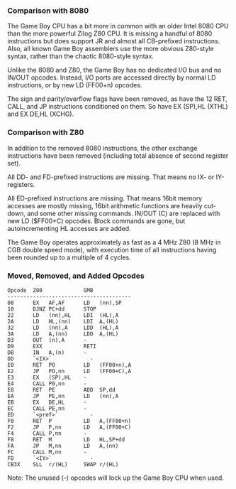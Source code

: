 ### Comparison with 8080

The Game Boy CPU has a bit more in common with an older Intel 8080 CPU
than the more powerful Zilog Z80 CPU. It is missing a handful of 8080
instructions but does support JR and almost all CB-prefixed
instructions. Also, all known Game Boy assemblers use the more obvious
Z80-style syntax, rather than the chaotic 8080-style syntax.

Unlike the 8080 and Z80, the Game Boy has no dedicated I/O bus and no
IN/OUT opcodes. Instead, I/O ports are accessed directly by normal LD
instructions, or by new LD (FF00+n) opcodes.

The sign and parity/overflow flags have been removed, as have the 12
RET, CALL, and JP instructions conditioned on them. So have EX (SP),HL
(XTHL) and EX DE,HL (XCHG).

### Comparison with Z80

In addition to the removed 8080 instructions, the other exchange
instructions have been removed (including total absence of second
register set).

All DD- and FD-prefixed instructions are missing. That means no IX- or
IY-registers.

All ED-prefixed instructions are missing. That means 16bit memory
accesses are mostly missing, 16bit arithmetic functions are heavily
cut-down, and some other missing commands. IN/OUT (C) are replaced with
new LD (\$FF00+C) opcodes. Block commands are gone, but autoincrementing
HL accesses are added.

The Game Boy operates approximately as fast as a 4 MHz Z80 (8 MHz in CGB
double speed mode), with execution time of all instructions having been
rounded up to a multiple of 4 cycles.

### Moved, Removed, and Added Opcodes

```
Opcode  Z80             GMB
---------------------------------------
08      EX   AF,AF      LD   (nn),SP
10      DJNZ PC+dd      STOP
22      LD   (nn),HL    LDI  (HL),A
2A      LD   HL,(nn)    LDI  A,(HL)
32      LD   (nn),A     LDD  (HL),A
3A      LD   A,(nn)     LDD  A,(HL)
D3      OUT  (n),A      -
D9      EXX             RETI
DB      IN   A,(n)      -
DD      `<IX>`            -
E0      RET  PO         LD   (FF00+n),A
E2      JP   PO,nn      LD   (FF00+C),A
E3      EX   (SP),HL    -
E4      CALL P0,nn      -
E8      RET  PE         ADD  SP,dd
EA      JP   PE,nn      LD   (nn),A
EB      EX   DE,HL      -
EC      CALL PE,nn      -
ED      `<pref>`          -
F0      RET  P          LD   A,(FF00+n)
F2      JP   P,nn       LD   A,(FF00+C)
F4      CALL P,nn       -
F8      RET  M          LD   HL,SP+dd
FA      JP   M,nn       LD   A,(nn)
FC      CALL M,nn       -
FD      `<IY>`            -
CB3X    SLL  r/(HL)     SWAP r/(HL)
```

Note: The unused (-) opcodes will lock up the Game Boy CPU when used.

